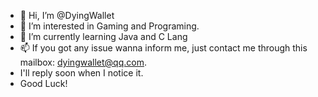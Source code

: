 - 👋 Hi, I’m @DyingWallet
- 👀 I’m interested in Gaming and Programing.
- 🌱 I’m currently learning Java and C Lang
- 📫 If you got any issue wanna inform me, just contact me through this mailbox: dyingwallet@qq.com.
- I'll reply soon when I notice it.
- Good Luck!

<!---
DyingWallet/DyingWallet is a ✨ special ✨ repository because its `README.md` (this file) appears on your GitHub profile.
You can click the Preview link to take a look at your changes.
--->
